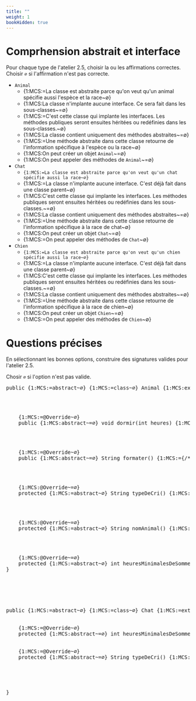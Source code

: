 ```yaml
---
title: ""
weight: 1
bookHidden: true
---
```



# Comprhension abstrait et interface

Pour chaque type de l'atelier 2.5, choisir la ou les affirmations correctes. Choisir `∅` si l'affirmation n'est pas correcte.

* `Animal`
    * {1:MCS:=La classe est abstraite parce qu'on veut qu'un animal spécifie aussi l'espèce et la race~∅}
    * {1:MCS:La classe n'implante aucune interface. Ce sera fait dans les sous-classes~=∅}
    * {1:MCS:=C'est cette classe qui implante les interfaces. Les méthodes publiques seront ensuites héritées ou redéfinies dans les sous-classes.~∅}
    * {1:MCS:La classe contient uniquement des méthodes abstraites~=∅}
    * {1:MCS:=Une méthode abstraite dans cette classe retourne de l'information spécifique à l'espèce ou la race~∅}
    * {1:MCS:On peut créer un objet `Animal`~=∅}
    * {1:MCS:On peut appeler des méthodes de `Animal`~=∅}
* `Chat`
    * `{1:MCS:=La classe est abstraite parce qu'on veut qu'un chat spécifie aussi la race~∅}`
    * {1:MCS:=La classe n'implante aucune interface. C'est déjà fait dans une classe parent~∅}
    * {1:MCS:C'est cette classe qui implante les interfaces. Les méthodes publiques seront ensuites héritées ou redéfinies dans les sous-classes.~=∅}
    * {1:MCS:La classe contient uniquement des méthodes abstraites~=∅}
    * {1:MCS:=Une méthode abstraite dans cette classe retourne de l'information spécifique à la race de chat~∅}
    * {1:MCS:On peut créer un objet `Chat`~=∅}
    * {1:MCS:=On peut appeler des méthodes de `Chat`~∅}
* `Chien`
    * `{1:MCS:=La classe est abstraite parce qu'on veut qu'un chien spécifie aussi la race~∅}`
    * {1:MCS:=La classe n'implante aucune interface. C'est déjà fait dans une classe parent~∅}
    * {1:MCS:C'est cette classe qui implante les interfaces. Les méthodes publiques seront ensuites héritées ou redéfinies dans les sous-classes.~=∅}
    * {1:MCS:La classe contient uniquement des méthodes abstraites~=∅}
    * {1:MCS:=Une méthode abstraite dans cette classe retourne de l'information spécifique à la race de chien~∅}
    * {1:MCS:On peut créer un objet `Chien`~=∅}
    * {1:MCS:=On peut appeler des méthodes de `Chien`~∅}


# Questions précises

En sélectionnant les bonnes options, construire des signatures valides pour l'atelier 2.5.

Chosir `∅` si l'option n'est pas valide.

<pre>
public {1:MCS:=abstract~∅} {1:MCS:=class~∅} Animal {1:MCS:extends~=∅} {1:MCS:Dormeur~Chat~=∅}{1:MCS: , ~=∅}{1:MCS:Formateur~Chien~=∅} {1:MCS:=implements~∅} {1:MCS:=Dormeur~∅}{1:MCS:= , ~∅}{1:MCS:=Formateur~∅} {




    {1:MCS:=@Override~∅}
    public {1:MCS:abstract~=∅} void dormir(int heures) {1:MCS:={/*...*/\}~;}




    {1:MCS:=@Override~∅}
    public {1:MCS:abstract~=∅} String formater() {1:MCS:={/*...*/\}~;}




    {1:MCS:@Override~=∅}
    protected {1:MCS:=abstract~∅} String typeDeCri() {1:MCS:{/*...*/\}~=;}




    {1:MCS:@Override~=∅}
    protected {1:MCS:=abstract~∅} String nomAnimal() {1:MCS:{/*...*/\}~=;}




    {1:MCS:@Override~=∅}
    protected {1:MCS:=abstract~∅} int heuresMinimalesDeSommeil() {1:MCS:{/*...*/\}~=;}
}






public {1:MCS:=abstract~∅} {1:MCS:=class~∅} Chat {1:MCS:=extends~∅} {1:MCS:Dormeur~=Animal~∅}{1:MCS: , ~=∅}{1:MCS:Formateur~=∅} {1:MCS:implements~=∅} {1:MCS:Dormeur~=∅}{1:MCS: , ~=∅}{1:MCS:Formateur~=∅} {


    {1:MCS:=@Override~∅}
    protected {1:MCS:abstract~=∅} int heuresMinimalesDeSommeil() {1:MCS:={/*...*/\}~;}


    {1:MCS:=@Override~∅}
    protected {1:MCS:abstract~=∅} String typeDeCri() {1:MCS:={/*...*/\}~;}





}
</pre>


